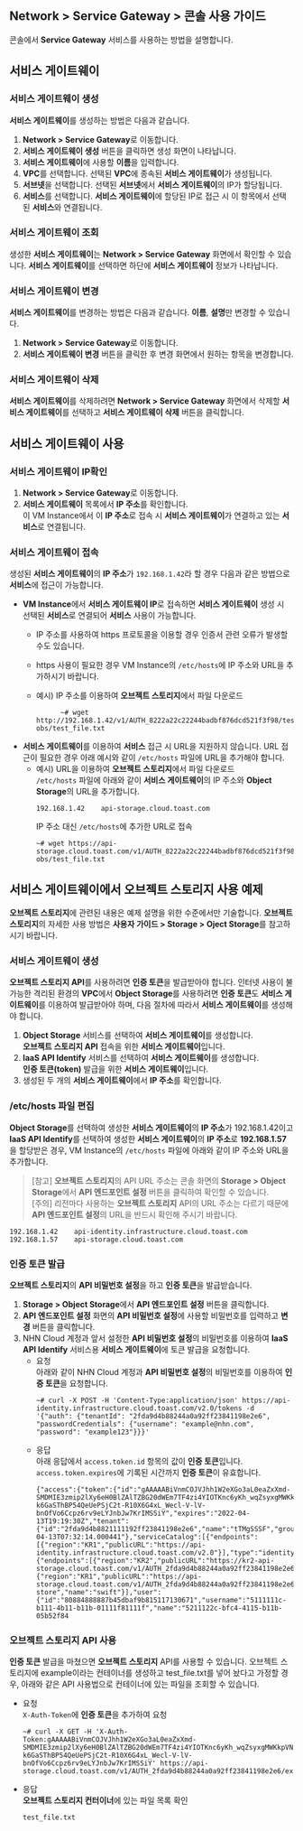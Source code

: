 ## Network > Service Gateway > 콘솔 사용 가이드

콘솔에서 **Service Gateway** 서비스를 사용하는 방법을 설명합니다.

## 서비스 게이트웨이

### 서비스 게이트웨이 생성
**서비스 게이트웨이**를 생성하는 방법은 다음과 같습니다.
1. **Network > Service Gateway**로 이동합니다.
2. **서비스 게이트웨이 생성** 버튼을 클릭하면 생성 화면이 나타납니다.
3. **서비스 게이트웨이**에 사용할 **이름**을 입력합니다.
4. **VPC**를 선택합니다. 선택된 **VPC**에 종속된 **서비스 게이트웨이**가 생성됩니다.
5. **서브넷**을 선택합니다. 선택된 **서브넷**에서 **서비스 게이트웨이**의 IP가 할당됩니다.
6. **서비스**를 선택합니다. **서비스 게이트웨이**에 할당된 IP로 접근 시 이 항목에서 선택된 **서비스**와 연결됩니다.

### 서비스 게이트웨이 조회
생성한 **서비스 게이트웨이**는 **Network > Service Gateway** 화면에서 확인할 수 있습니다. **서비스 게이트웨이**를 선택하면 하단에 **서비스 게이트웨이** 정보가 나타납니다.

### 서비스 게이트웨이 변경
**서비스 게이트웨이**를 변경하는 방법은 다음과 같습니다. **이름**, **설명**만 변경할 수 있습니다.
1. **Network > Service Gateway**로 이동합니다.
2. **서비스 게이트웨이 변경** 버튼을 클릭한 후 변경 화면에서 원하는 항목을 변경합니다.

### 서비스 게이트웨이 삭제
**서비스 게이트웨이**를 삭제하려면 **Network > Service Gateway** 화면에서 삭제할 **서비스 게이트웨이**를 선택하고 **서비스 게이트웨이 삭제** 버튼을 클릭합니다.

## 서비스 게이트웨이 사용
### 서비스 게이트웨이 IP확인
1. **Network > Service Gateway**로 이동합니다.
2. **서비스 게이트웨이** 목록에서 **IP 주소**를 확인합니다.<br>
   이 VM Instance에서 이 **IP 주소**로 접속 시 **서비스 게이트웨이**가 연결하고 있는 **서비스**로 연결됩니다.
   
### 서비스 게이트웨이 접속
생성된 **서비스 게이트웨이**의 **IP 주소**가 `192.168.1.42`라 할 경우 다음과 같은 방법으로 **서비스**에 접근이 가능합니다.
* **VM Instance**에서 **서비스 게이트웨이 IP**로 접속하면 **서비스 게이트웨이** 생성 시 선택된 **서비스**로 연결되어 **서비스** 사용이 가능합니다.
    * IP 주소를 사용하여 https 프로토콜을 이용할 경우 인증서 관련 오류가 발생할 수도 있습니다.
    * https 사용이 필요한 경우 VM Instance의 `/etc/hosts`에 IP 주소와 URL을 추가하시기 바랍니다.
    * 예시) IP 주소를 이용하여 **오브젝트 스토리지**에서 파일 다운로드
    
                ~# wget http://192.168.1.42/v1/AUTH_8222a22c22244badbf876dcd521f3f98/test-obs/test_file.txt
       
* **서비스 게이트웨이**를 이용하여 **서비스** 접근 시 URL을 지원하지 않습니다. URL 접근이 필요한 경우 아래 예시와 같이 `/etc/hosts` 파일에 URL을 추가해야 합니다.
    * 예시) URL을 이용하여 **오브젝트 스토리지**에서 파일 다운로드<br>
      `/etc/hosts` 파일에 아래와 같이 **서비스 게이트웨이**의 IP 주소와 **Object Storage**의 URL을 추가합니다.
      ```
      192.168.1.42    api-storage.cloud.toast.com
      ```
      IP 주소 대신 `/etc/hosts`에 추가한 URL로 접속
      ```
      ~# wget https://api-storage.cloud.toast.com/v1/AUTH_8222a22c22244badbf876dcd521f3f98/test-obs/test_file.txt
      ```
      
## **서비스 게이트웨이**에서 **오브젝트 스토리지** 사용 예제
**오브젝트 스토리지**에 관련된 내용은 예제 설명을 위한 수준에서만 기술합니다. **오브젝트 스토리지**의 자세한 사용 방법은 **사용자 가이드 > Storage > Oject Storage**를 참고하시기 바랍니다.
### 서비스 게이트웨이 생성
**오브젝트 스토리지 API**를 사용하려면 **인증 토큰**을 발급받아야 합니다. 인터넷 사용이 불가능한 격리된 환경의 **VPC**에서 **Object Storage**를 사용하려면 **인증 토큰**도 **서비스 게이트웨이**를 이용하여 발급받아야 하며, 다음 절차에 따라서 **서비스 게이트웨이**를 생성해야 합니다.
1. **Object Storage** 서비스를 선택하여 **서비스 게이트웨이**를 생성합니다.<br>
   **오브젝트 스토리지 API** 접속을 위한 **서비스 게이트웨이**입니다.
2. **IaaS API Identify** 서비스를 선택하여 **서비스 게이트웨이**를 생성합니다.<br>
   **인증 토큰(token)** 발급을 위한 **서비스 게이트웨이**입니다.
3. 생성된 두 개의 **서비스 게이트웨이**에서 **IP 주소**를 확인합니다.

### /etc/hosts 파일 편집
**Object Storage**를 선택하여 생성한 **서비스 게이트웨이**의 **IP 주소**가 192.168.1.42이고 **IaaS API Identify**를 선택하여 생성한 **서비스 게이트웨이**의 **IP 주소**로 **192.168.1.57**을 할당받은 경우, VM Instance의 `/etc/hosts` 파일에 아래와 같이 IP 주소와 URL을 추가합니다.
> [참고] **오브젝트 스토리지**의 API URL 주소는 콘솔 화면의 **Storage > Object Storage**에서 **API 엔드포인트 설정** 버튼을 클릭하여 확인할 수 있습니다.<br>
> [주의] 리전마다 사용하는 **오브젝트 스토리지** API의 URL 주소는 다르기 때문에 **API 엔드포인트 설정**의 URL을 반드시 확인해 주시기 바랍니다.
```
192.168.1.42	api-identity.infrastructure.cloud.toast.com
192.168.1.57	api-storage.cloud.toast.com
```

### 인증 토큰 발급
**오브젝트 스토리지**의 **API 비밀번호 설정**을 하고 **인증 토큰**을 발급받습니다.
1. **Storage > Object Storage**에서 **API 엔드포인트 설정** 버튼을 클릭합니다.
2. **API 엔드포인트 설정** 화면의 **API 비밀번호 설정**에 사용할 비밀번호를 입력하고 **변경** 버튼을 클릭합니다.
3. NHN Cloud 계정과 앞서 설정한 **API 비밀번호 설정**의 비밀번호를 이용하여 **IaaS API Identify** 서비스용 **서비스 게이트웨이**에 토큰 발급을 요청합니다.
    * 요청<br>
      아래와 같이 NHN Cloud 계정과 **API 비밀번호 설정**의 비밀번호를 이용하여 **인증 토큰**을 요청합니다.
      ```
      ~# curl -X POST -H 'Content-Type:application/json' https://api-identity.infrastructure.cloud.toast.com/v2.0/tokens -d '{"auth": {"tenantId": "2fda9d4b88244a0a92ff23841198e2e6", "passwordCredentials": {"username": "example@nhn.com", "password": "example123"}}}'
      ```
    * 응답<br>
      아래 응답에서 `access.token.id` 항목의 값이 **인증 토큰**입니다. `access.token.expires`에 기록된 시간까지 **인증 토큰**이 유효합니다.
      ```
      {"access":{"token":{"id":"gAAAAABiVnmCOJVJhh1W2eXGo3aL0eaZxXmd-SMDMIE3zmip2lXy6eH0BlZAlTZBG20dWEm7TF4zi4YIOTKnc6yKh_wqZsyxgMWKkpVNShzE-k6GaSThBP54QeUePSjC2t-R10X6G4xL_Wecl-V-lV-bnOfVo6Ccpz6rv9eLYJnbJw7KrIMSSiY","expires":"2022-04-13T19:19:30Z","tenant":{"id":"2fda9d4b8821111192ff23841198e2e6","name":"tTMgSSSF","groupId":"XXj2zkH7777modGU","description":"","enabled":true,"project_domain":"NORMAL","swift":true},"issued_at":"2022-04-13T07:32:14.000441"},"serviceCatalog":[{"endpoints":[{"region":"KR1","publicURL":"https://api-identity.infrastructure.cloud.toast.com/v2.0"}],"type":"identity","name":"keystone"},{"endpoints":[{"region":"KR2","publicURL":"https://kr2-api-storage.cloud.toast.com/v1/AUTH_2fda9d4b88244a0a92ff23841198e2e6"},{"region":"KR1","publicURL":"https://api-storage.cloud.toast.com/v1/AUTH_2fda9d4b88244a0a92ff23841198e2e6"}],"type":"object-store","name":"swift"}],"user":{"id":"80884888887b45dbaf9b815117130671","username":"5111111c-b111-4b11-b11b-01111f81111f","name":"5211122c-bfc4-4115-b11b-05b52f84
      ```
      
### 오브젝트 스토리지 API 사용
**인증 토큰** 발급을 마쳤으면 **오브젝트 스토리지** API를 사용할 수 있습니다. 오브젝트 스토리지에 example이라는 컨테이너를 생성하고 test_file.txt를 넣어 놨다고 가정할 경우, 아래와 같은 API 사용법으로 컨테이너에 있는 파일을 조회할 수 있습니다.
* 요청<br>
  `X-Auth-Token`에 **인증 토큰**을 추가하여 요청
  ```
  ~# curl -X GET -H 'X-Auth-Token:gAAAAABiVnmCOJVJhh1W2eXGo3aL0eaZxXmd-SMDMIE3zmip2lXy6eH0BlZAlTZBG20dWEm7TF4zi4YIOTKnc6yKh_wqZsyxgMWKkpVNShzE-k6GaSThBP54QeUePSjC2t-R10X6G4xL_Wecl-V-lV-bnOfVo6Ccpz6rv9eLYJnbJw7KrIMSSiY' https://api-storage.cloud.toast.com/v1/AUTH_2fda9d4b88244a0a92ff23841198e2e6/example
  ```
* 응답<br>
  **오브젝트 스토리지 컨터이너**에 있는 파일 목록 확인
  ```
  test_file.txt
  ```
